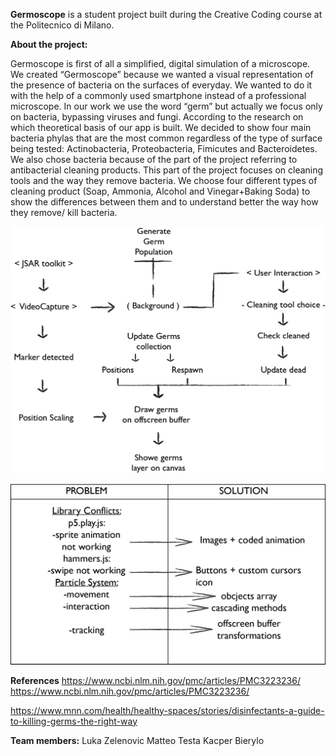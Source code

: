 **Germoscope** is a student project built during the Creative Coding course at the Politecnico di Milano. 

**About the project:**

Germoscope is first of all a simplified, digital simulation of a microscope. We created “Germoscope” because we wanted a visual representation of the presence of bacteria on the surfaces of everyday. We wanted to do it with the help of a commonly used smartphone instead of a professional microscope. In our work we use the word “germ” but actually we focus only on bacteria, bypassing viruses and fungi. According to the research on which theoretical basis of our app is built. We decided to show four main bacteria phylas that are the most common regardless of the type of surface being tested: Actinobacteria, Proteobacteria, Fimicutes and Bacteroidetes. We also chose bacteria because of the part of the project referring to antibacterial cleaning products. This part of the project focuses on cleaning tools and the way they remove bacteria. We choose four different types of cleaning product (Soap, Ammonia, Alcohol and Vinegar+Baking Soda) to show the differences between them and to understand better the way how they remove/ kill bacteria. 



![Graf2](/assets/graf2.png)









![Graf1 ](/assets/graf1.png)

**References**
https://www.ncbi.nlm.nih.gov/pmc/articles/PMC3223236/
https://www.ncbi.nlm.nih.gov/pmc/articles/PMC3223236/

https://www.mnn.com/health/healthy-spaces/stories/disinfectants-a-guide-to-killing-germs-the-right-way

**Team members:**
Luka Zelenovic
Matteo Testa
Kacper Bierylo
